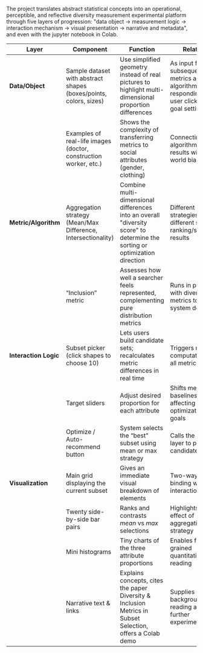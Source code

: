 The project translates abstract statistical concepts into an operational, perceptible, and reflective diversity measurement experimental platform through five layers of progression: "data object → measurement logic → interaction mechanism → visual presentation → narrative and metadata", and even with the jupyter notebook in Colab.

| Layer                 | Component                                                    | Function                                                     | Relation                                                     |
| --------------------- | ------------------------------------------------------------ | ------------------------------------------------------------ | ------------------------------------------------------------ |
| **Data/Object**       | Sample dataset with abstract shapes (boxes/points, colors, sizes) | Use simplified geometry instead of real pictures to highlight multi-dimensional proportion differences | As input for subsequent metrics and algorithms, responding to user clicks and goal setting |
|                       | Examples of real-life images (doctor, construction worker, etc.) | Shows the complexity of transferring metrics to social attributes (gender, clothing) | Connecting algorithmic results with real-world bias issues   |
| **Metric/Algorithm**  | Aggregation strategy (Mean/Max Difference, Intersectionality) | Combine multi-dimensional differences into an overall "diversity score" to determine the sorting or optimization direction | Different strategies → different subset ranking/selection results |
|                       | “Inclusion” metric                                           | Assesses how well a searcher feels represented, complementing pure distribution metrics | Runs in parallel with diversity metrics to guide system design |
| **Interaction Logic** | Subset picker (click shapes to choose 10)                    | Lets users build candidate sets; recalculates metric differences in real time | Triggers re-computation of all metrics                       |
|                       | Target sliders                                               | Adjust desired proportion for each attribute                 | Shifts metric baselines, affecting optimization goals        |
|                       | Optimize / Auto-recommend button                             | System selects the “best” subset using mean or max strategy  | Calls the metric layer to produce candidates                 |
| **Visualization**     | Main grid displaying the current subset                      | Gives an immediate visual breakdown of elements              | Two-way binding with the interaction layer                   |
|                       | Twenty side-by-side bar pairs                                | Ranks and contrasts *mean* vs *max* selections               | Highlights the effect of aggregation strategy                |
|                       | Mini histograms                                              | Tiny charts of the three attribute proportions               | Enables fine-grained quantitative reading                    |
|                       | Narrative text & links                                       | Explains concepts, cites the paper Diversity & Inclusion Metrics in Subset Selection, offers a Colab demo | Supplies background reading and further experimentation      |

